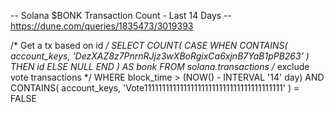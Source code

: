 -- Solana $BONK Transaction Count - Last 14 Days
-- https://dune.com/queries/1835473/3019393

/* Get a tx based on id */
SELECT
  COUNT(
    CASE
      WHEN CONTAINS(
        account_keys,
        'DezXAZ8z7PnrnRJjz3wXBoRgixCa6xjnB7YaB1pPB263'
      ) THEN id
      ELSE NULL
    END
  ) AS bonk
FROM
  solana.transactions
  /* exclude vote transactions */
WHERE
  block_time > (NOW() - INTERVAL '14' day)
  AND CONTAINS(
    account_keys,
    'Vote111111111111111111111111111111111111111'
  ) = FALSE
